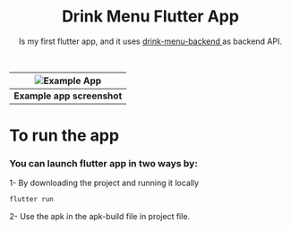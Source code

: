 
<h1 align="center">Drink Menu Flutter App</h1>

<p align="center">Is my first flutter app, and it uses <a href='https://github.com/AXG-coder/drink-menu-backend'>drink-menu-backend </a> as backend API.</p><br>


| ![Example App](https://raw.githubusercontent.com/AXG-coder/drink-menu-flutter-app/main/example/first_Flutter_app_gif_AdobeExpress.gif)  |
|---
|  **Example app screenshot** |

# To run the app

### You can launch flutter app in two ways by:
1- By downloading the project and running it locally

```bash
flutter run 
```

2- Use the apk in the apk-build file in project file.


